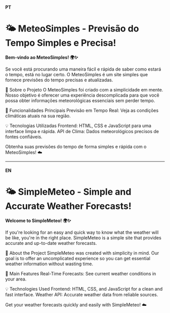 #### PT

# 🌤️ MeteoSimples - Previsão do Tempo Simples e Precisa!
**Bem-vindo ao MeteoSimples! 🌍✨**

Se você está procurando uma maneira fácil e rápida de saber como estará o tempo, está no lugar certo. O MeteoSimples é um site simples que fornece previsões do tempo precisas e atualizadas.

🚀 Sobre o Projeto
O MeteoSimples foi criado com a simplicidade em mente. Nosso objetivo é oferecer uma experiência descomplicada para que você possa obter informações meteorológicas essenciais sem perder tempo.

🌟 Funcionalidades Principais
Previsão em Tempo Real: Veja as condições climáticas atuais na sua região.

💡 Tecnologias Utilizadas
Frontend: HTML, CSS e JavaScript para uma interface limpa e rápida.
API de Clima: Dados meteorológicos precisos de fontes confiáveis.

Obtenha suas previsões do tempo de forma simples e rápida com o MeteoSimples! ☁️

----------------------------------------------------------------------------------------------------------------------

#### EN

# 🌤️ SimpleMeteo - Simple and Accurate Weather Forecasts!
**Welcome to SimpleMeteo! 🌍✨**

If you're looking for an easy and quick way to know what the weather will be like, you're in the right place. SimpleMeteo is a simple site that provides accurate and up-to-date weather forecasts.

🚀 About the Project
SimpleMeteo was created with simplicity in mind. Our goal is to offer an uncomplicated experience so you can get essential weather information without wasting time.

🌟 Main Features
Real-Time Forecasts: See current weather conditions in your area.

💡 Technologies Used
Frontend: HTML, CSS, and JavaScript for a clean and fast interface.
Weather API: Accurate weather data from reliable sources.

Get your weather forecasts quickly and easily with SimpleMeteo! ☁️
